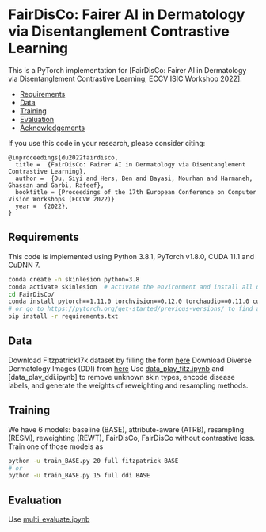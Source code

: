 FairDisCo: Fairer AI in Dermatology via Disentanglement Contrastive Learning
====================================================



This is a PyTorch implementation for [FairDisCo: Fairer AI in Dermatology via Disentanglement Contrastive Learning, ECCV ISIC Workshop 2022].


  * [Requirements](#Requirements)
  * [Data](#Data)
  * [Training](#training)
  * [Evaluation](#evaluation)
  * [Acknowledgements](#acknowledgements)



If you use this code in your research, please consider citing:

```text
@inproceedings{du2022fairdisco,
  title =  {FairDisCo: Fairer AI in Dermatology via Disentanglement Contrastive Learning},
  author =  {Du, Siyi and Hers, Ben and Bayasi, Nourhan and Harmaneh, Ghassan and Garbi, Rafeef},
  booktitle = {Proceedings of the 17th European Conference on Computer Vision Workshops (ECCVW 2022)}
  year =  {2022},
}
```

  <!-- pages = {11125--11132},
  booktitle = {Proceedings of the Thirty-Fourth AAAI Conference on Artificial Intelligence (AAAI-20)} -->


  Requirements
----------------------
This code is implemented using Python 3.8.1, PyTorch v1.8.0, CUDA 11.1 and CuDNN 7. 

```sh
conda create -n skinlesion python=3.8
conda activate skinlesion  # activate the environment and install all dependencies
cd FairDisCo/
conda install pytorch==1.11.0 torchvision==0.12.0 torchaudio==0.11.0 cudatoolkit=11.3 -c pytorch
# or go to https://pytorch.org/get-started/previous-versions/ to find a right command to install pytorch
pip install -r requirements.txt
```


Data
----------------------
Download Fitzpatrick17k dataset by filling the form [here][1]
Download Diverse Dermatology Images (DDI) from [here][2]
Use [data_play_fitz.ipynb][4] and [data_play_ddi.ipynb] to remove unknown skin types, encode disease labels, and generate the weights of reweighting and resampling methods.

Training
---------------------
We have 6 models: baseline (BASE), attribute-aware (ATRB), resampling (RESM), reweighting (REWT), FairDisCo, FairDisCo without contrastive loss. Train one of those models as
```sh
python -u train_BASE.py 20 full fitzpatrick BASE
# or
python -u train_BASE.py 15 full ddi BASE
```

Evaluation
---------------------
Use [multi_evaluate.ipynb][3]


[1]: https://github.com/mattgroh/fitzpatrick17k
[2]: https://ddi-dataset.github.io/index.html#dataset
[3]: https://github.com/siyi-wind/FairDisCo/blob/main/multi_evaluate.ipynb
[4]: https://github.com/siyi-wind/FairDisCo/blob/main/data_play_fitz.ipynb
[5]: https://github.com/siyi-wind/FairDisCo/blob/main/data_play_fitz.ipynb